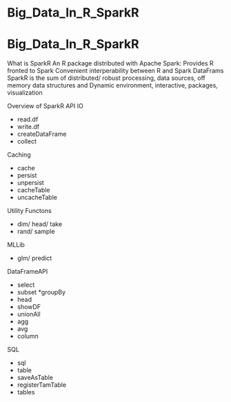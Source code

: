 # Big_Data_In_R_SparkR
# Big_Data_In_R_SparkR
What is SparkR
An R package distributed with Apache Spark:
Provides R fronted to Spark
Convenient interperability between R and Spark DataFrams
SparkR is the sum of distributed/ robust processing, data sources, off memory data structures and 
Dynamic environment, interactive, packages, visualization


Overview of SparkR API 
IO
* read.df
* write.df
* createDataFrame
* collect 

Caching 
* cache
* persist 
* unpersist
* cacheTable
* uncacheTable

Utility Functons 
* dim/ head/ take
* rand/ sample

MLLib 
* glm/ predict

DataFrameAPI
 * select
 * subset
 *groupBy 
 * head
 * showDF 
 * unionAll 
 * agg
 * avg
 * column
 
SQL
* sql
* table
* saveAsTable
* registerTamTable
* tables

